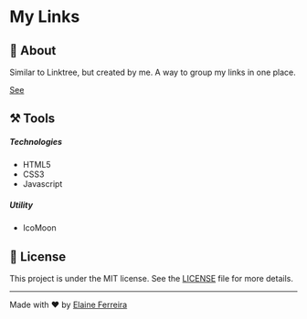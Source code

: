 # My Links

## 📘 About
Similar to Linktree, but created by me.
A way to group my links in one place.

<a href="https://elainefs.github.io/links" target="_blank">See</a>
</h2>

## ⚒️ Tools
##### Technologies
- HTML5
- CSS3
- Javascript

##### Utility
- IcoMoon

## 📄 License
This project is under the MIT license. See the [LICENSE](https://github.com/elainefs/elainefs.github.io/blob/main/LICENCE) file for more details.

<hr>

Made with ❤️ by [Elaine Ferreira](https://github.com/elainefs)
